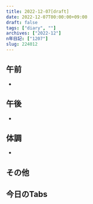 ```yaml
---
title: 2022-12-07[draft]
date: 2022-12-07T00:00:00+09:00
draft: false
tags: ["diary", ""]
archives: ["2022-12"]
n年日記: ["1207"]
slug: 224012
---
```

## 午前
- 
## 午後
- 
## 体調
- 
## その他
## 今日のTabs